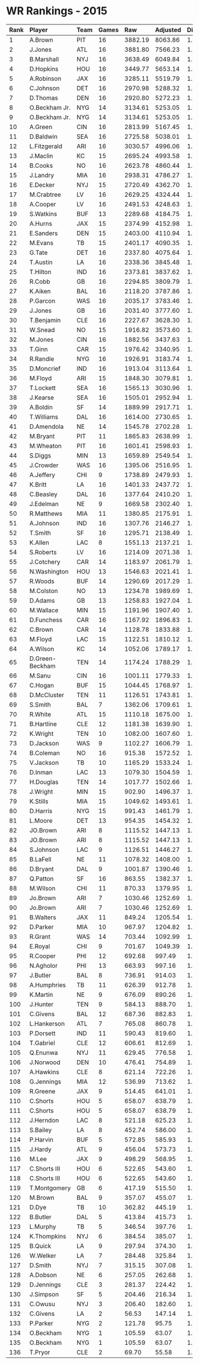 # WR Rankings - 2015

| Rank | Player          | Team | Games | Raw     | Adjusted | Difficulty | Avg/Game | Typical | Consistency    | Trend    |
| :----| :---------------| :----| :-----| :-------| :--------| :----------| :--------| :-------| :--------------| :--------|
| 1    | A.Brown         | PIT  | 16    | 3882.19 | 8063.86  | 1.000      | 503.99   | 502.87  | 9/0/7          | +140.8%  |
| 2    | J.Jones         | ATL  | 16    | 3881.80 | 7566.23  | 1.000      | 472.89   | 492.22  | 8/1/7          | +100.0%  |
| 3    | B.Marshall      | NYJ  | 16    | 3638.49 | 6049.84  | 1.000      | 378.11   | 382.55  | 8/1/7          | +69.5%   |
| 4    | D.Hopkins       | HOU  | 16    | 3449.77 | 5653.14  | 1.000      | 353.32   | 384.52  | 10/1/5         | +85.5%   |
| 5    | A.Robinson      | JAX  | 16    | 3285.11 | 5519.79  | 1.000      | 344.99   | 327.50  | 8/2/6          | +109.7%  |
| 6    | C.Johnson       | DET  | 16    | 2970.98 | 5288.32  | 1.000      | 330.52   | 351.04  | 9/0/7          | +170.9%  |
| 7    | D.Thomas        | DEN  | 16    | 2920.80 | 5272.23  | 1.000      | 329.51   | 342.02  | 6/1/9          | +61.5%   |
| 8    | O.Beckham Jr.   | NYG  | 14    | 3134.61 | 5253.05  | 1.000      | 375.22   | 359.28  | 6/1/8          | +86.0%   |
| 9    | O.Beckham Jr.   | NYG  | 14    | 3134.61 | 5253.05  | 1.000      | 375.22   | 359.28  | 6/1/8          | +86.0%   |
| 10   | A.Green         | CIN  | 16    | 2813.99 | 5167.45  | 1.000      | 322.97   | 323.34  | 10/0/6         | +101.0%  |
| 11   | D.Baldwin       | SEA  | 16    | 2725.58 | 5038.01  | 1.000      | 314.88   | 329.22  | 9/0/7          | +204.9%  |
| 12   | L.Fitzgerald    | ARI  | 16    | 3030.57 | 4996.06  | 1.000      | 312.25   | 311.67  | 8/1/7          | +105.8%  |
| 13   | J.Maclin        | KC   | 15    | 2695.24 | 4993.58  | 1.000      | 332.91   | 323.04  | 7/2/6          | +131.8%  |
| 14   | B.Cooks         | NO   | 16    | 2623.78 | 4860.44  | 1.000      | 303.78   | 294.35  | 8/0/8          | +122.3%  |
| 15   | J.Landry        | MIA  | 16    | 2938.31 | 4786.27  | 1.000      | 299.14   | 296.51  | 6/2/8          | +75.9%   |
| 16   | E.Decker        | NYJ  | 15    | 2720.49 | 4362.70  | 1.000      | 290.85   | 284.35  | 6/4/5          | +35.8%   |
| 17   | M.Crabtree      | LV   | 16    | 2629.25 | 4324.44  | 1.000      | 270.28   | 257.34  | 8/1/7          | +78.3%   |
| 18   | A.Cooper        | LV   | 16    | 2491.53 | 4248.63  | 1.000      | 265.54   | 300.71  | 9/0/7          | +210.8%  |
| 19   | S.Watkins       | BUF  | 13    | 2289.68 | 4184.75  | 1.000      | 321.90   | 304.68  | 6/1/6          | +232.1%  |
| 20   | A.Hurns         | JAX  | 15    | 2374.99 | 4152.98  | 1.000      | 276.87   | 273.68  | 8/0/7          | +121.0%  |
| 21   | E.Sanders       | DEN  | 15    | 2403.00 | 4110.94  | 1.000      | 274.06   | 251.52  | 5/1/9          | +166.5%  |
| 22   | M.Evans         | TB   | 15    | 2401.17 | 4090.35  | 1.000      | 272.69   | 275.61  | 8/1/6          | +166.0%  |
| 23   | G.Tate          | DET  | 16    | 2337.80 | 4075.64  | 1.000      | 254.73   | 242.33  | 7/0/9          | +89.6%   |
| 24   | T.Austin        | LA   | 16    | 2338.36 | 3845.48  | 1.000      | 240.34   | 243.13  | 9/2/5          | +140.4%  |
| 25   | T.Hilton        | IND  | 16    | 2373.81 | 3837.62  | 1.000      | 239.85   | 235.48  | 7/0/9          | +128.3%  |
| 26   | R.Cobb          | GB   | 16    | 2294.85 | 3809.79  | 1.000      | 238.11   | 259.12  | 10/0/6         | +116.5%  |
| 27   | K.Aiken         | BAL  | 16    | 2118.20 | 3787.86  | 1.000      | 236.74   | 274.30  | 9/3/4          | +107.2%  |
| 28   | P.Garcon        | WAS  | 16    | 2035.17 | 3783.46  | 1.000      | 236.47   | 268.44  | 11/0/5         | +99.3%   |
| 29   | J.Jones         | GB   | 16    | 2031.40 | 3777.60  | 1.000      | 236.10   | 272.68  | 9/2/5          | +227.0%  |
| 30   | T.Benjamin      | CLE  | 16    | 2227.67 | 3628.30  | 1.000      | 226.77   | 215.27  | 8/1/7          | +179.3%  |
| 31   | W.Snead         | NO   | 15    | 1916.82 | 3573.60  | 1.000      | 238.24   | 249.83  | 8/0/7          | +155.5%  |
| 32   | M.Jones         | CIN  | 16    | 1882.56 | 3437.63  | 1.000      | 214.85   | 216.68  | 8/0/8          | +108.5%  |
| 33   | T.Ginn          | CAR  | 15    | 1976.42 | 3340.95  | 1.000      | 222.73   | 188.74  | 5/1/9          | +190.5%  |
| 34   | R.Randle        | NYG  | 16    | 1926.91 | 3183.74  | 1.000      | 198.98   | 206.42  | 10/0/6         | +104.3%  |
| 35   | D.Moncrief      | IND  | 16    | 1913.04 | 3113.64  | 1.000      | 194.60   | 208.01  | 9/0/7          | +223.9%  |
| 36   | M.Floyd         | ARI  | 15    | 1848.30 | 3079.81  | 1.000      | 205.32   | 180.26  | 6/0/9          | +437.5%  |
| 37   | T.Lockett       | SEA  | 16    | 1565.13 | 3030.96  | 1.000      | 189.43   | 211.31  | 11/0/5         | +248.6%  |
| 38   | J.Kearse        | SEA  | 16    | 1505.01 | 2952.94  | 1.000      | 184.56   | 199.66  | 8/1/7          | +334.3%  |
| 39   | A.Boldin        | SF   | 14    | 1889.99 | 2917.71  | 1.000      | 208.41   | 212.88  | 6/2/6          | +123.3%  |
| 40   | T.Williams      | DAL  | 16    | 1614.00 | 2730.65  | 1.000      | 170.67   | 193.41  | 10/1/5         | +142.8%  |
| 41   | D.Amendola      | NE   | 14    | 1545.78 | 2702.28  | 1.000      | 193.02   | 190.54  | 7/1/6          | +398.6%  |
| 42   | M.Bryant        | PIT  | 11    | 1865.83 | 2638.99  | 1.000      | 239.91   | 245.95  | 6/1/4          | +201.2%  |
| 43   | M.Wheaton       | PIT  | 16    | 1601.41 | 2598.93  | 1.000      | 162.43   | 149.60  | 10/0/6         | +352.3%  |
| 44   | S.Diggs         | MIN  | 13    | 1659.89 | 2549.54  | 1.000      | 196.12   | 192.43  | 8/0/5          | +240.5%  |
| 45   | J.Crowder       | WAS  | 16    | 1395.06 | 2516.95  | 1.000      | 157.31   | 151.65  | 9/0/7          | +317.9%  |
| 46   | A.Jeffery       | CHI  | 9     | 1738.89 | 2479.93  | 1.000      | 275.55   | 292.63  | 5/1/3          | +129.2%  |
| 47   | K.Britt         | LA   | 16    | 1401.33 | 2437.72  | 1.000      | 152.36   | 178.34  | 9/0/7          | +278.7%  |
| 48   | C.Beasley       | DAL  | 16    | 1377.64 | 2410.20  | 1.000      | 150.64   | 149.19  | 9/2/5          | +366.9%  |
| 49   | J.Edelman       | NE   | 9     | 1669.58 | 2302.40  | 1.000      | 255.82   | 257.40  | 5/0/4          | INACTIVE |
| 50   | R.Matthews      | MIA  | 11    | 1380.85 | 2175.91  | 1.000      | 197.81   | 185.43  | 4/0/7          | INACTIVE |
| 51   | A.Johnson       | IND  | 16    | 1307.76 | 2146.27  | 1.000      | 134.14   | 105.85  | 7/1/8          | +289.9%  |
| 52   | T.Smith         | SF   | 16    | 1295.71 | 2138.49  | 1.000      | 133.66   | 146.95  | 10/0/6         | +265.8%  |
| 53   | K.Allen         | LAC  | 8     | 1551.13 | 2137.21  | 1.000      | 267.15   | 326.18  | 6/0/2          | INACTIVE |
| 54   | S.Roberts       | LV   | 16    | 1214.09 | 2071.38  | 1.000      | 129.46   | 110.76  | 8/0/8          | +423.6%  |
| 55   | J.Cotchery      | CAR  | 14    | 1183.97 | 2061.79  | 1.000      | 147.27   | 132.44  | 6/0/8          | +204.1%  |
| 56   | N.Washington    | HOU  | 13    | 1546.63 | 2021.41  | 1.000      | 155.49   | 134.13  | 6/0/7          | +194.3%  |
| 57   | R.Woods         | BUF  | 14    | 1290.69 | 2017.29  | 1.000      | 144.09   | 135.38  | 8/0/6          | +142.6%  |
| 58   | M.Colston       | NO   | 13    | 1234.78 | 1989.69  | 1.000      | 153.05   | 132.07  | 7/1/5          | +163.9%  |
| 59   | D.Adams         | GB   | 13    | 1258.83 | 1927.04  | 1.000      | 148.23   | 137.89  | 6/1/6          | +178.4%  |
| 60   | M.Wallace       | MIN  | 15    | 1191.96 | 1907.40  | 1.000      | 127.16   | 116.56  | 8/1/6          | +252.4%  |
| 61   | D.Funchess      | CAR  | 16    | 1167.92 | 1896.83  | 1.000      | 118.55   | 110.18  | 9/1/6          | +314.5%  |
| 62   | C.Brown         | CAR  | 14    | 1128.78 | 1833.88  | 1.000      | 130.99   | 119.03  | 5/1/8          | +164.4%  |
| 63   | M.Floyd         | LAC  | 15    | 1122.51 | 1810.12  | 1.000      | 120.67   | 119.54  | 8/0/7          | +444.4%  |
| 64   | A.Wilson        | KC   | 14    | 1052.06 | 1789.17  | 1.000      | 127.80   | 125.25  | 7/1/6          | +216.7%  |
| 65   | D.Green-Beckham | TEN  | 14    | 1174.24 | 1788.29  | 1.000      | 127.73   | 101.95  | 5/0/9          | +276.5%  |
| 66   | M.Sanu          | CIN  | 16    | 1001.11 | 1779.33  | 1.000      | 111.21   | 133.79  | 12/0/4         | +225.4%  |
| 67   | C.Hogan         | BUF  | 15    | 1044.45 | 1768.97  | 1.000      | 117.93   | 113.30  | 8/0/7          | +370.7%  |
| 68   | D.McCluster     | TEN  | 11    | 1126.51 | 1743.81  | 1.000      | 158.53   | 174.33  | 7/0/4          | INACTIVE |
| 69   | S.Smith         | BAL  | 7     | 1362.06 | 1709.61  | 1.000      | 244.23   | 209.95  | 2/2/3          | INACTIVE |
| 70   | R.White         | ATL  | 15    | 1110.18 | 1675.00  | 1.000      | 111.67   | 108.65  | 7/0/8          | +174.0%  |
| 71   | B.Hartline      | CLE  | 12    | 1181.38 | 1639.90  | 1.000      | 136.66   | 145.53  | 6/0/6          | INACTIVE |
| 72   | K.Wright        | TEN  | 10    | 1082.00 | 1607.60  | 1.000      | 160.76   | 154.92  | 7/0/3          | +162.0%  |
| 73   | D.Jackson       | WAS  | 9     | 1102.27 | 1606.79  | 1.000      | 178.53   | 177.51  | 5/1/3          | +235.2%  |
| 74   | B.Coleman       | NO   | 16    | 915.38  | 1572.52  | 1.000      | 98.28    | 99.96   | 9/0/7          | +658.0%  |
| 75   | V.Jackson       | TB   | 10    | 1165.29 | 1533.24  | 1.000      | 153.32   | 122.88  | 4/0/6          | INACTIVE |
| 76   | D.Inman         | LAC  | 13    | 1079.30 | 1504.59  | 1.000      | 115.74   | 105.69  | 5/3/5          | +377.3%  |
| 77   | H.Douglas       | TEN  | 14    | 1017.77 | 1502.66  | 1.000      | 107.33   | 105.65  | 8/1/5          | +173.3%  |
| 78   | J.Wright        | MIN  | 15    | 902.90  | 1496.37  | 1.000      | 99.76    | 97.93   | 7/1/7          | +125.8%  |
| 79   | K.Stills        | MIA  | 15    | 1049.62 | 1493.61  | 1.000      | 99.57    | 98.64   | 9/0/6          | +335.6%  |
| 80   | D.Harris        | NYG  | 15    | 991.43  | 1461.79  | 1.000      | 97.45    | 104.63  | 9/1/5          | +604.7%  |
| 81   | L.Moore         | DET  | 13    | 954.35  | 1454.32  | 1.000      | 111.87   | 85.53   | 7/0/6          | +423.7%  |
| 82   | JO.Brown        | ARI  | 8     | 1115.52 | 1447.13  | 1.000      | 180.89   | 174.86  | 7/2/6          | +99.4%   |
| 83   | JO.Brown        | ARI  | 8     | 1115.52 | 1447.13  | 1.000      | 180.89   | 174.86  | 7/2/6          | +99.4%   |
| 84   | S.Johnson       | LAC  | 9     | 1126.51 | 1446.27  | 1.000      | 160.70   | 157.96  | 4/2/3          | INACTIVE |
| 85   | B.LaFell        | NE   | 11    | 1078.32 | 1408.00  | 1.000      | 128.00   | 135.32  | 6/1/4          | +78.8%   |
| 86   | D.Bryant        | DAL  | 9     | 1001.87 | 1390.46  | 1.000      | 154.50   | 141.72  | 4/0/5          | +166.3%  |
| 87   | Q.Patton        | SF   | 16    | 863.55  | 1382.37  | 1.000      | 86.40    | 99.26   | 10/1/5         | +214.8%  |
| 88   | M.Wilson        | CHI  | 11    | 870.33  | 1379.95  | 1.000      | 125.45   | 121.60  | 5/0/6          | INACTIVE |
| 89   | Jo.Brown        | ARI  | 7     | 1030.46 | 1252.69  | 1.000      | 178.96   | 178.96  | None/None/None | None     |
| 90   | Jo.Brown        | ARI  | 7     | 1030.46 | 1252.69  | 1.000      | 178.96   | 178.96  | None/None/None | None     |
| 91   | B.Walters       | JAX  | 11    | 849.24  | 1205.54  | 1.000      | 109.59   | 118.40  | 8/0/3          | INACTIVE |
| 92   | D.Parker        | MIA  | 10    | 967.97  | 1204.82  | 1.000      | 120.48   | 111.63  | 5/0/5          | +663.6%  |
| 93   | R.Grant         | WAS  | 14    | 703.44  | 1092.99  | 1.000      | 78.07    | 93.00   | 9/0/5          | +498.9%  |
| 94   | E.Royal         | CHI  | 9     | 701.67  | 1049.39  | 1.000      | 116.60   | 99.14   | 4/0/5          | +171.3%  |
| 95   | R.Cooper        | PHI  | 12    | 692.68  | 997.49   | 1.000      | 83.12    | 74.25   | 7/0/5          | +381.9%  |
| 96   | N.Agholor       | PHI  | 13    | 663.93  | 997.16   | 1.000      | 76.70    | 63.12   | 7/1/5          | +495.3%  |
| 97   | J.Butler        | BAL  | 8     | 736.91  | 914.03   | 1.000      | 114.25   | 123.96  | 5/0/3          | +85.5%   |
| 98   | A.Humphries     | TB   | 11    | 626.39  | 912.78   | 1.000      | 82.98    | 90.00   | 6/2/3          | +191.7%  |
| 99   | K.Martin        | NE   | 9     | 676.09  | 890.26   | 1.000      | 98.92    | 91.48   | 5/0/4          | +215.3%  |
| 100  | J.Hunter        | TEN  | 9     | 584.13  | 888.70   | 1.000      | 98.74    | 100.63  | 5/0/4          | INACTIVE |
| 101  | C.Givens        | BAL  | 12    | 687.36  | 882.83   | 1.000      | 73.57    | 61.93   | 7/0/7          | +301.1%  |
| 102  | L.Hankerson     | ATL  | 7     | 765.08  | 860.78   | 1.000      | 122.97   | 112.27  | 3/1/3          | INACTIVE |
| 103  | P.Dorsett       | IND  | 11    | 590.43  | 819.60   | 1.000      | 74.51    | 56.92   | 4/1/6          | +266.2%  |
| 104  | T.Gabriel       | CLE  | 12    | 606.61  | 812.69   | 1.000      | 67.72    | 73.70   | 8/1/3          | +181.0%  |
| 105  | Q.Enunwa        | NYJ  | 11    | 629.45  | 776.58   | 1.000      | 70.60    | 70.19   | 6/1/4          | +167.2%  |
| 106  | J.Norwood       | DEN  | 10    | 476.41  | 754.89   | 1.000      | 75.49    | 77.47   | 5/1/4          | +165.3%  |
| 107  | A.Hawkins       | CLE  | 8     | 621.14  | 722.26   | 1.000      | 90.28    | 105.12  | 5/0/3          | INACTIVE |
| 108  | G.Jennings      | MIA  | 12    | 536.99  | 713.62   | 1.000      | 59.47    | 62.00   | 7/1/4          | +379.9%  |
| 109  | R.Greene        | JAX  | 9     | 514.45  | 641.01   | 1.000      | 71.22    | 41.15   | 4/1/4          | +534.0%  |
| 110  | C.Shorts        | HOU  | 5     | 658.07  | 638.79   | 1.000      | 127.76   | 110.90  | 5/1/5          | +164.9%  |
| 111  | C.Shorts        | HOU  | 5     | 658.07  | 638.79   | 1.000      | 127.76   | 110.90  | 5/1/5          | +164.9%  |
| 112  | J.Herndon       | LAC  | 8     | 521.18  | 625.23   | 1.000      | 78.15    | 84.40   | 4/0/4          | +173.3%  |
| 113  | S.Bailey        | LA   | 8     | 452.74  | 586.00   | 1.000      | 73.25    | 96.64   | 5/0/3          | INACTIVE |
| 114  | P.Harvin        | BUF  | 5     | 572.85  | 585.93   | 1.000      | 117.19   | 109.75  | 3/0/2          | INACTIVE |
| 115  | J.Hardy         | ATL  | 9     | 456.04  | 573.73   | 1.000      | 63.75    | 66.74   | 5/0/4          | +82.1%   |
| 116  | M.Lee           | JAX  | 9     | 498.29  | 568.95   | 1.000      | 63.22    | 65.41   | 5/0/4          | +134.6%  |
| 117  | C.Shorts III    | HOU  | 6     | 522.65  | 543.60   | 1.000      | 90.60    | 90.60   | None/None/None | None     |
| 118  | C.Shorts III    | HOU  | 6     | 522.65  | 543.60   | 1.000      | 90.60    | 90.60   | None/None/None | None     |
| 119  | T.Montgomery    | GB   | 6     | 417.19  | 515.50   | 1.000      | 85.92    | 79.76   | 2/1/3          | INACTIVE |
| 120  | M.Brown         | BAL  | 9     | 357.07  | 455.07   | 1.000      | 50.56    | 48.03   | 5/1/3          | INACTIVE |
| 121  | D.Dye           | TB   | 10    | 362.82  | 445.19   | 1.000      | 44.52    | 49.77   | 7/0/3          | +254.9%  |
| 122  | B.Butler        | DAL  | 5     | 413.84  | 415.73   | 1.000      | 83.15    | 81.07   | 2/0/3          | N/A      |
| 123  | L.Murphy        | TB   | 5     | 346.54  | 397.76   | 1.000      | 79.55    | 91.65   | 3/0/2          | INACTIVE |
| 124  | K.Thompkins     | NYJ  | 6     | 384.54  | 385.07   | 1.000      | 64.18    | 55.64   | 2/0/4          | +146.7%  |
| 125  | B.Quick         | LA   | 9     | 297.94  | 374.30   | 1.000      | 41.59    | 38.64   | 4/0/5          | +236.1%  |
| 126  | W.Welker        | LA   | 7     | 284.48  | 325.84   | 1.000      | 46.55    | 40.83   | 3/0/4          | +99.9%   |
| 127  | D.Smith         | NYJ  | 7     | 315.15  | 307.08   | 1.000      | 43.87    | 40.91   | 4/0/3          | INACTIVE |
| 128  | A.Dobson        | NE   | 6     | 257.05  | 262.68   | 1.000      | 43.78    | 37.77   | 4/0/2          | INACTIVE |
| 129  | D.Jennings      | CLE  | 3     | 281.37  | 224.42   | 1.000      | 74.81    | 74.81   | 2/0/1          | N/A      |
| 130  | J.Simpson       | SF   | 5     | 204.46  | 216.34   | 1.000      | 43.27    | 49.90   | 3/0/2          | N/A      |
| 131  | C.Owusu         | NYJ  | 3     | 206.40  | 182.60   | 1.000      | 60.87    | 60.87   | 2/0/1          | INACTIVE |
| 132  | C.Givens        | LA   | 2     | 56.53   | 147.14   | 1.000      | 73.57    | 61.93   | 7/0/7          | +301.1%  |
| 133  | P.Parker        | NYG  | 2     | 121.78  | 95.75    | 1.000      | 47.87    | 47.87   | 1/0/1          | INACTIVE |
| 134  | O.Beckham       | NYG  | 1     | 105.59  | 63.07    | 1.000      | 63.07    | 63.07   | None/None/None | None     |
| 135  | O.Beckham       | NYG  | 1     | 105.59  | 63.07    | 1.000      | 63.07    | 63.07   | None/None/None | None     |
| 136  | T.Pryor         | CLE  | 2     | 69.70   | 55.58    | 1.000      | 27.79    | 27.79   | 1/0/1          | N/A      |

